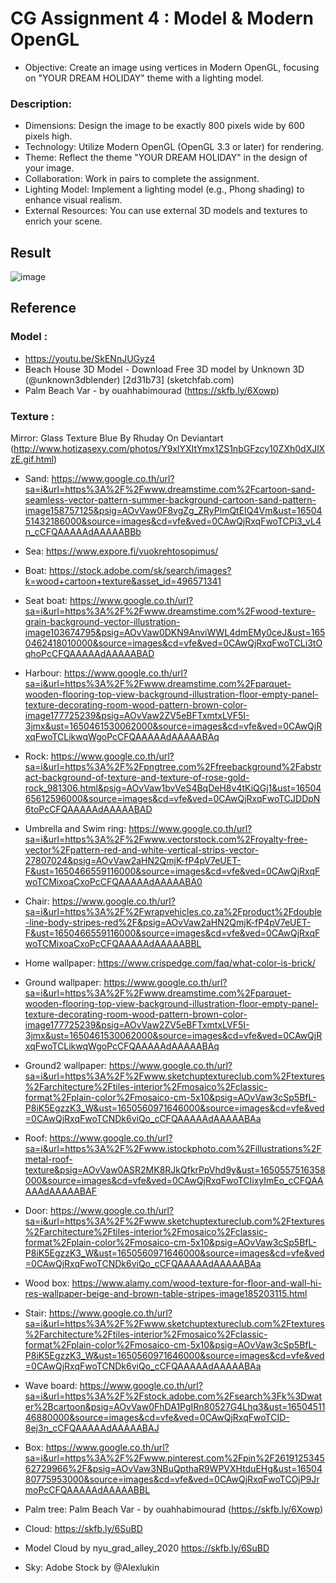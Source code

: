 # CG Assignment 4 : Model & Modern OpenGL

- Objective:
Create an image using vertices in Modern OpenGL, focusing on "YOUR DREAM HOLIDAY" theme with a lighting model.

### Description:

- Dimensions: Design the image to be exactly 800 pixels wide by 600 pixels high.
- Technology: Utilize Modern OpenGL (OpenGL 3.3 or later) for rendering.
- Theme: Reflect the theme "YOUR DREAM HOLIDAY" in the design of your image.
- Collaboration: Work in pairs to complete the assignment.
- Lighting Model: Implement a lighting model (e.g., Phong shading) to enhance visual realism.
- External Resources: You can use external 3D models and textures to enrich your scene.

## Result

![image](https://github.com/Buye4h/cg-assignment4-phone-film/assets/73097117/dae769d5-3f94-4bd8-bbb4-0818fbbc344e)

## Reference

### Model :

- https://youtu.be/SkENnJUGyz4
- Beach House 3D Model - Download Free 3D model by Unknown 3D (@unknown3dblender) [2d31b73] (sketchfab.com)
- Palm Beach Var - by ouahhabimourad (https://skfb.ly/6Xowp)

### Texture :

Mirror: Glass Texture Blue By Rhuday On Deviantart (http://www.hotizasexy.com/photos/Y9xlYXItYmx1ZS1nbGFzcy10ZXh0dXJlXzE.gif.html)

- Sand:
https://www.google.co.th/url?sa=i&url=https%3A%2F%2Fwww.dreamstime.com%2Fcartoon-sand-seamless-vector-pattern-summer-background-cartoon-sand-pattern-image158757125&psig=AOvVaw0F8vgZg_ZRyPlmQtEIQ4Vm&ust=1650451432186000&source=images&cd=vfe&ved=0CAwQjRxqFwoTCPi3_vL4n_cCFQAAAAAdAAAAABBb

- Sea: https://www.expore.fi/vuokrehtosopimus/

- Boat:
https://stock.adobe.com/sk/search/images?k=wood+cartoon+texture&asset_id=496571341

- Seat boat:
https://www.google.co.th/url?sa=i&url=https%3A%2F%2Fwww.dreamstime.com%2Fwood-texture-grain-background-vector-illustration-image103674795&psig=AOvVaw0DKN9AnviWWL4dmEMy0ceJ&ust=1650462418010000&source=images&cd=vfe&ved=0CAwQjRxqFwoTCLi3tOqhoPcCFQAAAAAdAAAAABAD

- Harbour:
https://www.google.co.th/url?sa=i&url=https%3A%2F%2Fwww.dreamstime.com%2Fparquet-wooden-flooring-top-view-background-illustration-floor-empty-panel-texture-decorating-room-wood-pattern-brown-color-image177725239&psig=AOvVaw2ZV5eBFTxmtxLVF5I-3jmx&ust=1650461530062000&source=images&cd=vfe&ved=0CAwQjRxqFwoTCLikwqWgoPcCFQAAAAAdAAAAABAq

- Rock:
https://www.google.co.th/url?sa=i&url=https%3A%2F%2Fpngtree.com%2Ffreebackground%2Fabstract-background-of-texture-and-texture-of-rose-gold-rock_981306.html&psig=AOvVaw1bvVeS4BqDeH8v4tKiQGj1&ust=1650465612596000&source=images&cd=vfe&ved=0CAwQjRxqFwoTCJDDpN6toPcCFQAAAAAdAAAAABAD

- Umbrella and Swim ring:
https://www.google.co.th/url?sa=i&url=https%3A%2F%2Fwww.vectorstock.com%2Froyalty-free-vector%2Fpattern-red-and-white-vertical-strips-vector-27807024&psig=AOvVaw2aHN2QmjK-fP4pV7eUET-F&ust=1650466559116000&source=images&cd=vfe&ved=0CAwQjRxqFwoTCMixoaCxoPcCFQAAAAAdAAAAABA0

- Chair:
https://www.google.co.th/url?sa=i&url=https%3A%2F%2Fwrapvehicles.co.za%2Fproduct%2Fdouble-line-body-stripes-red%2F&psig=AOvVaw2aHN2QmjK-fP4pV7eUET-F&ust=1650466559116000&source=images&cd=vfe&ved=0CAwQjRxqFwoTCMixoaCxoPcCFQAAAAAdAAAAABBL

- Home wallpaper:
https://www.crispedge.com/faq/what-color-is-brick/

- Ground wallpaper:
https://www.google.co.th/url?sa=i&url=https%3A%2F%2Fwww.dreamstime.com%2Fparquet-wooden-flooring-top-view-background-illustration-floor-empty-panel-texture-decorating-room-wood-pattern-brown-color-image177725239&psig=AOvVaw2ZV5eBFTxmtxLVF5I-3jmx&ust=1650461530062000&source=images&cd=vfe&ved=0CAwQjRxqFwoTCLikwqWgoPcCFQAAAAAdAAAAABAq

- Ground2 wallpaper:
https://www.google.co.th/url?sa=i&url=https%3A%2F%2Fwww.sketchuptextureclub.com%2Ftextures%2Farchitecture%2Ftiles-interior%2Fmosaico%2Fclassic-format%2Fplain-color%2Fmosaico-cm-5x10&psig=AOvVaw3cSp5BfL-P8iK5EgzzK3_W&ust=1650560971646000&source=images&cd=vfe&ved=0CAwQjRxqFwoTCNDk6viQo_cCFQAAAAAdAAAAABAa

- Roof:
https://www.google.co.th/url?sa=i&url=https%3A%2F%2Fwww.istockphoto.com%2Fillustrations%2Fmetal-roof-texture&psig=AOvVaw0ASR2MK8RJkQfkrPpVhd9y&ust=1650557516358000&source=images&cd=vfe&ved=0CAwQjRxqFwoTCIixyImEo_cCFQAAAAAdAAAAABAF

- Door:
https://www.google.co.th/url?sa=i&url=https%3A%2F%2Fwww.sketchuptextureclub.com%2Ftextures%2Farchitecture%2Ftiles-interior%2Fmosaico%2Fclassic-format%2Fplain-color%2Fmosaico-cm-5x10&psig=AOvVaw3cSp5BfL-P8iK5EgzzK3_W&ust=1650560971646000&source=images&cd=vfe&ved=0CAwQjRxqFwoTCNDk6viQo_cCFQAAAAAdAAAAABAa

- Wood box:
https://www.alamy.com/wood-texture-for-floor-and-wall-hi-res-wallpaper-beige-and-brown-table-stripes-image185203115.html

- Stair:
https://www.google.co.th/url?sa=i&url=https%3A%2F%2Fwww.sketchuptextureclub.com%2Ftextures%2Farchitecture%2Ftiles-interior%2Fmosaico%2Fclassic-format%2Fplain-color%2Fmosaico-cm-5x10&psig=AOvVaw3cSp5BfL-P8iK5EgzzK3_W&ust=1650560971646000&source=images&cd=vfe&ved=0CAwQjRxqFwoTCNDk6viQo_cCFQAAAAAdAAAAABAa

- Wave board:
https://www.google.co.th/url?sa=i&url=https%3A%2F%2Fstock.adobe.com%2Fsearch%3Fk%3Dwater%2Bcartoon&psig=AOvVaw0FhDA1PgIRn80527G4Lhq3&ust=1650451146880000&source=images&cd=vfe&ved=0CAwQjRxqFwoTCID-8ej3n_cCFQAAAAAdAAAAABAJ

- Box:
https://www.google.co.th/url?sa=i&url=https%3A%2F%2Fwww.pinterest.com%2Fpin%2F261912534562729966%2F&psig=AOvVaw3NBuQpthaR9WPVXHtduEHg&ust=1650480775953000&source=images&cd=vfe&ved=0CAwQjRxqFwoTCOjP9JrmoPcCFQAAAAAdAAAAABBL

- Palm tree: Palm Beach Var - by ouahhabimourad (https://skfb.ly/6Xowp)

- Cloud: https://skfb.ly/6SuBD

- Model Cloud by nyu_grad_alley_2020 https://skfb.ly/6SuBD

- Sky: Adobe Stock by @Alexlukin
